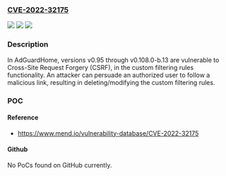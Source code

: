 ### [CVE-2022-32175](https://cve.mitre.org/cgi-bin/cvename.cgi?name=CVE-2022-32175)
![](https://img.shields.io/static/v1?label=Product&message=AdguardHome&color=blue)
![](https://img.shields.io/static/v1?label=Version&message=n%2Fa&color=blue)
![](https://img.shields.io/static/v1?label=Vulnerability&message=CWE-352%20Cross-Site%20Request%20Forgery%20(CSRF)&color=brighgreen)

### Description

In AdGuardHome, versions v0.95 through v0.108.0-b.13 are vulnerable to Cross-Site Request Forgery (CSRF), in the custom filtering rules functionality. An attacker can persuade an authorized user to follow a malicious link, resulting in deleting/modifying the custom filtering rules.

### POC

#### Reference
- https://www.mend.io/vulnerability-database/CVE-2022-32175

#### Github
No PoCs found on GitHub currently.

